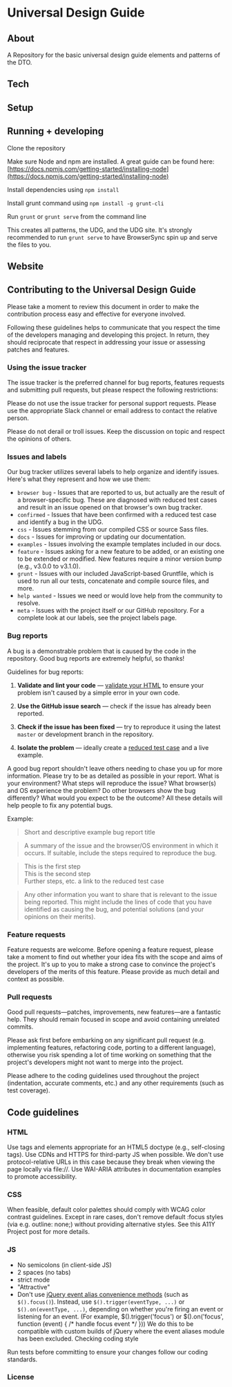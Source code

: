 # Universal Design Guide

## About

A Repository for the basic universal design guide elements and patterns of the DTO.

## Tech

## Setup

## Running + developing
Clone the repository

Make sure Node and npm are installed. A great guide can be found here: [https://docs.npmjs.com/getting-started/installing-node](https://docs.npmjs.com/getting-started/installing-node)

Install dependencies using `npm install`

Install grunt command using `npm install -g grunt-cli`

Run `grunt` or `grunt serve` from the command line

This creates all patterns, the UDG, and the UDG site. It's strongly recommended to run `grunt serve` to have BrowserSync spin up and serve the files to you.

## Website

## Contributing to the Universal Design Guide

Please take a moment to review this document in order to make the contribution process easy and effective for everyone involved.

Following these guidelines helps to communicate that you respect the time of the developers managing and developing this project. In return, they should reciprocate that respect in addressing your issue or assessing patches and features.

### Using the issue tracker

The issue tracker is the preferred channel for bug reports, features requests and submitting pull requests, but please respect the following restrictions:

Please do not use the issue tracker for personal support requests. Please use the appropriate Slack channel or email address to contact the relative person.

Please do not derail or troll issues. Keep the discussion on topic and respect the opinions of others.

### Issues and labels

Our bug tracker utilizes several labels to help organize and identify issues. Here's what they represent and how we use them:

- `browser bug` - Issues that are reported to us, but actually are the result of a browser-specific bug. These are diagnosed with reduced test cases and result in an issue opened on that browser's own bug tracker.
- `confirmed` - Issues that have been confirmed with a reduced test case and identify a bug in the UDG.
- `css` - Issues stemming from our compiled CSS or source Sass files.
- `docs` - Issues for improving or updating our documentation.
- `examples` - Issues involving the example templates included in our docs.
- `feature` - Issues asking for a new feature to be added, or an existing one to be extended or modified. New features require a minor version bump (e.g., v3.0.0 to v3.1.0).
- `grunt` - Issues with our included JavaScript-based Gruntfile, which is used to run all our tests, concatenate and compile source files, and more.
- `help wanted` - Issues we need or would love help from the community to resolve.
- `meta` - Issues with the project itself or our GitHub repository.
For a complete look at our labels, see the project labels page.

### Bug reports

A bug is a demonstrable problem that is caused by the code in the repository. Good bug reports are extremely helpful, so thanks!

Guidelines for bug reports:

1. __Validate and lint your code__ — [validate your HTML](https://html5.validator.nu/ "validate your HTML")  to ensure your problem isn't caused by a simple error in your own code.

2. __Use the GitHub issue search__ — check if the issue has already been reported.

3. __Check if the issue has been fixed__ — try to reproduce it using the latest `master` or development branch in the repository.

4. __Isolate the problem__ — ideally create a [reduced test case](https://css-tricks.com/reduced-test-cases/ "reduced test case") and a live example.

A good bug report shouldn't leave others needing to chase you up for more information. Please try to be as detailed as possible in your report. What is your environment? What steps will reproduce the issue? What browser(s) and OS experience the problem? Do other browsers show the bug differently? What would you expect to be the outcome? All these details will help people to fix any potential bugs.

Example:

> Short and descriptive example bug report title

> A summary of the issue and the browser/OS environment in which it occurs. If suitable, include the steps required to reproduce the bug.

> This is the first step<br/>
This is the second step<br/>
Further steps, etc.
<url> a link to the reduced test case

>  Any other information you want to share that is relevant to the issue being reported. This might include the lines of code that you have identified as causing the bug, and potential solutions (and your opinions on their merits).

### Feature requests

Feature requests are welcome. Before opening a feature request, please take a moment to find out whether your idea fits with the scope and aims of the project. It's up to you to make a strong case to convince the project's developers of the merits of this feature. Please provide as much detail and context as possible.

### Pull requests

Good pull requests—patches, improvements, new features—are a fantastic help. They should remain focused in scope and avoid containing unrelated commits.

Please ask first before embarking on any significant pull request (e.g. implementing features, refactoring code, porting to a different language), otherwise you risk spending a lot of time working on something that the project's developers might not want to merge into the project.

Please adhere to the coding guidelines used throughout the project (indentation, accurate comments, etc.) and any other requirements (such as test coverage).

## Code guidelines

### HTML

Use tags and elements appropriate for an HTML5 doctype (e.g., self-closing tags).
Use CDNs and HTTPS for third-party JS when possible. We don't use protocol-relative URLs in this case because they break when viewing the page locally via file://.
Use WAI-ARIA attributes in documentation examples to promote accessibility.

### CSS

When feasible, default color palettes should comply with WCAG color contrast guidelines.
Except in rare cases, don't remove default :focus styles (via e.g. outline: none;) without providing alternative styles. See this A11Y Project post for more details.

### JS

- No semicolons (in client-side JS)
- 2 spaces (no tabs)
- strict mode
- "Attractive"
- Don't use [jQuery event alias convenience methods](https://github.com/jquery/jquery/blob/master/src/event/alias.js "jQuery event alias convenience methods") (such as `$().focus()`). Instead, use `$().trigger(eventType, ...)` or `$().on(eventType, ...)`, depending on whether you're firing an event or listening for an event. (For example, $().trigger('focus') or $().on('focus', function (event) { /* handle focus event */ })) We do this to be compatible with custom builds of jQuery where the event aliases module has been excluded.
Checking coding style

Run tests before committing to ensure your changes follow our coding standards.

### License
